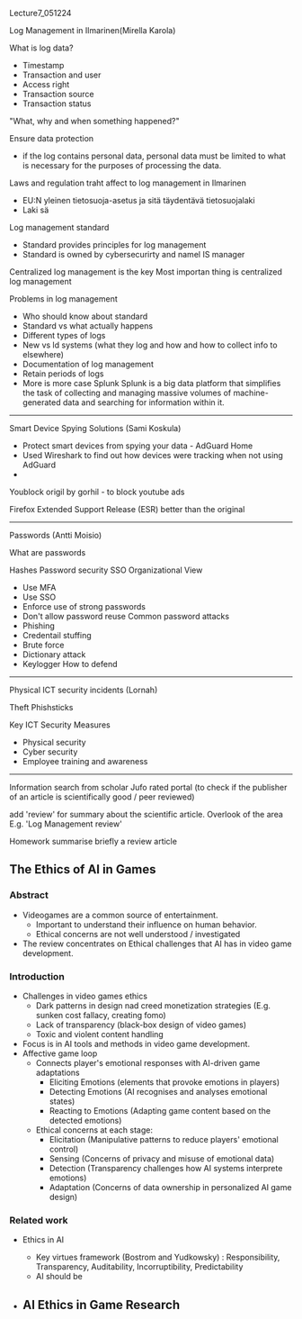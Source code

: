 Lecture7_051224

Log Management in Ilmarinen(Mirella Karola)

What is log data?
- Timestamp
- Transaction and user
- Access right
- Transaction source
- Transaction status

"What, why and when something happened?"

Ensure data protection 
- if the log contains personal data, personal data must be limited to what is necessary for the purposes of processing the data.

Laws and regulation traht affect to log management in Ilmarinen
- EU:N yleinen tietosuoja-asetus ja sitä täydentävä tietosuojalaki
- Laki sä

Log management standard
- Standard provides principles for log management
- Standard is owned by cybersecurirty and namel IS manager

Centralized log management is the key 
Most importan thing is centralized log management 

Problems in log management
- Who should know about standard
- Standard vs what actually happens
- Different types of logs
- New vs ld systems (what they log and how and how to collect info to elsewhere) 
- Documentation of log management
- Retain periods of logs 
- More is more case Splunk
Splunk is a big data platform that simplifies the task of collecting and managing massive volumes of machine-generated data and 
searching for information within it. 

---------------------------

Smart Device Spying Solutions (Sami Koskula)
- Protect smart devices from spying your data - AdGuard Home 
- Used Wireshark to find out how devices were tracking when not using AdGuard 
- 
Youblock origil by gorhil  - to block youtube ads

Firefox Extended Support Release (ESR) better than the original 

---------------------------------

Passwords (Antti Moisio)

What are passwords

Hashes
Password security
SSO
Organizational View
- Use MFA 
- Use SSO
- Enforce use of strong passwords 
- Don't allow password reuse
Common password attacks
- Phishing
- Credentail stuffing
- Brute force
- Dictionary attack
- Keylogger 
How to defend

----------------------------
 Physical ICT security incidents (Lornah)
 
 Theft 
 Phishsticks
 
 Key ICT Security Measures
 - Physical security
 - Cyber security 
 - Employee training and awareness
 
-------------------------------------------

Information search from scholar
Jufo rated portal (to check if the publisher of an article is scientifically good / peer reviewed)
 
add 'review' for summary about the scientific article. Overlook of the area 
E.g. 'Log Management review' 

Homework summarise briefly a review article 









## The Ethics of AI in Games

### Abstract
- Videogames are a common source of entertainment.  
  - Important to understand their influence on human behavior.
  - Ethical concerns are not well understood / investigated
- The review concentrates on Ethical challenges that AI has in video game development.

### Introduction
- Challenges in video games ethics
  - Dark patterns in design nad creed monetization strategies (E.g. sunken cost fallacy, creating fomo)
  - Lack of transparency (black-box design of video games)
  - Toxic and violent content handling
- Focus is in AI tools and methods in video game development.
- Affective game loop
  - Connects player's emotional responses with AI-driven game adaptations
    - Eliciting Emotions (elements that provoke emotions in players)
    - Detecting Emotions (AI recognises and analyses emotional states)
    - Reacting to Emotions (Adapting game content based on the detected emotions)
  - Ethical concerns at each stage:
    - Elicitation (Manipulative patterns to reduce players' emotional control)
    - Sensing (Concerns of privacy and misuse of emotional data)
    - Detection (Transparency challenges how AI systems interprete emotions)
    - Adaptation (Concerns of data ownership in personalized AI game design)
   
### Related work
- Ethics in AI
  - Key virtues framework (Bostrom and Yudkowsky) : Responsibility, Transparency, Auditability, Incorruptibility, Predictability
  - AI should be 

- AI Ethics in Game Research
  - 










 
